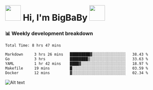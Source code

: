 <!-- Title -->
<h1>
    <img src="https://media.tenor.com/TlyRveJkgo4AAAAi/cloud-cloud-strife.gif" width="50"/>
    Hi, I'm BigBaBy
    <img src="https://media.tenor.com/TlyRveJkgo4AAAAi/cloud-cloud-strife.gif" width="50"/>
</h1>

<h3> 📊 Weekly development breakdown </h3>
<!-- waka-readme-stats -->

<!--START_SECTION:waka-->

```txt
Total Time: 8 hrs 47 mins

Markdown     3 hrs 26 mins   █████████▓░░░░░░░░░░░░░░░   38.43 %
Go           3 hrs           ████████▒░░░░░░░░░░░░░░░░   33.63 %
YAML         1 hr 42 mins    ████▓░░░░░░░░░░░░░░░░░░░░   18.97 %
Makefile     19 mins         █░░░░░░░░░░░░░░░░░░░░░░░░   03.59 %
Docker       12 mins         ▓░░░░░░░░░░░░░░░░░░░░░░░░   02.34 %
```

<!--END_SECTION:waka-->

![Alt text](https://spotify-recently-played-readme.vercel.app/api?user=21b7yx6vkj66csord5swswvza&count=10&width=1000)
